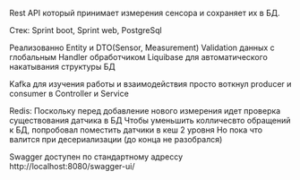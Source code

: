 Rest API который принимает измерения сенсора и сохраняет их в БД.

Стек:
Sprint boot,
Sprint web,
PostgreSql

Реализованно
Entity и DTO(Sensor, Measurement)
Validation данных с глобальным Handler обработчиком
Liquibase для автоматического накатывания структуры БД

Kafka для изучения работы и взаимодействия просто воткнул producer и consumer в Controller и Service

Redis:
Поскольку перед добавление нового измерения идет проверка существования датчика в БД
Чтобы уменьшить колличесвто обращений к БД, попробовал поместить датчики в кеш 2 уровня
Но пока что валится при десериализации (до конца не разобрался)

Swagger доступен по стандартному адрессу http://localhost:8080/swagger-ui/



